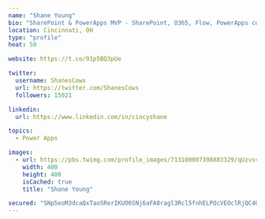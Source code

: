 ```yaml
---
name: "Shane Young"
bio: "SharePoint & PowerApps MVP - SharePoint, O365, Flow, PowerApps consulting? @PowerApps911 | Pure Snark? You found it."
location: Cincinnati, OH
type: "profile"
heat: 58

website: https://t.co/91p5BQ3pUe

twitter:
  username: ShanesCows
  url: https://twitter.com/ShanesCows
  followers: 15021

linkedin:
  url: https://www.linkedin.com/in/cincyshane

topics:
  - Power Apps

images:
  - url: https://pbs.twimg.com/profile_images/713100007398883329/qUzvsvQ3_400x400.jpg
    width: 400
    height: 400
    isCached: true
    title: "Shane Young"

secured: "SNp5eoM3dcaQxTaoSRerIKUO6SNj6aFA8ragl3Rcl5fnhELPOcVEOclRjQC4O89gIAGo2P7fmZkg6hYFiS6Pg7ZT92rGkPMALP3KkIMvCV33/j7CQDCpCBzw8/CsstseKbxCHW5u35GOgVy18MJ81qEHLD98G/qMUKyeOlJgSzYELeQrAcSavvPF9RFoVYhca8xXJr/Vzgo86yxC+M/OTCbGxw88A+OHvg9xh+hIIFYI/aUj89HkuVuNw8KPluxYzbxTDgRJLNh6rFD3wl3R+P9QD+NGq9mH4f259lKifDtT22UiSvK3+fZ++vZ+ruPQyRpo6PJNNfDnA/MxpsCS0ojvIPUbiVz1roeTgLx+LS9LWeyTkM1XolXL/9eFtox316MpQXHFHlSjggP0x5ed5u1//NPfTI1m/9Xk77tYLBU=;M5lLHVxTAbP0c1blwpjCMQ=="
---
```


